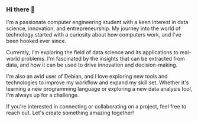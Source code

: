 ### Hi there 👋

<!--
**FranFigueroa/FranFigueroa** is a ✨ _special_ ✨ repository because its `README.md` (this file) appears on your GitHub profile.

Here are some ideas to get you started:

- 🔭 I’m currently working on ...
- 🌱 I’m currently learning ...
- 👯 I’m looking to collaborate on ...
- 🤔 I’m looking for help with ...
- 💬 Ask me about ...
- 📫 How to reach me: ...
- 😄 Pronouns: ...
- ⚡ Fun fact: ...
-->I'm a passionate computer engineering student with a keen interest in data science, innovation, and entrepreneurship. My journey into the world of technology started with a curiosity about how computers work, and I've been hooked ever since.

Currently, I'm exploring the field of data science and its applications to real-world problems. I'm fascinated by the insights that can be extracted from data, and how it can be used to drive innovation and decision-making.

I'm also an avid user of Debian, and I love exploring new tools and technologies to improve my workflow and expand my skill set. Whether it's learning a new programming language or exploring a new data analysis tool, I'm always up for a challenge.

If you're interested in connecting or collaborating on a project, feel free to reach out. Let's create something amazing together!
